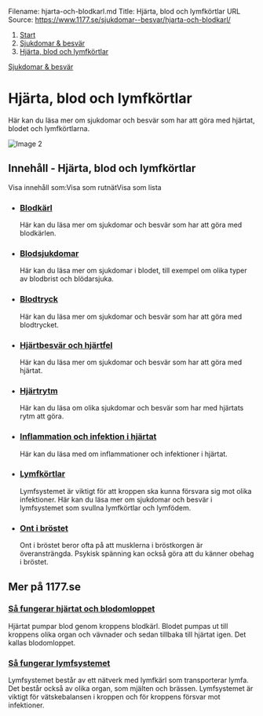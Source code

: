 Filename: hjarta-och-blodkarl.md
Title: Hjärta, blod och lymfkörtlar
URL Source: https://www.1177.se/sjukdomar--besvar/hjarta-och-blodkarl/

1.  [Start](https://www.1177.se/)
2.  [Sjukdomar & besvär](https://www.1177.se/sjukdomar--besvar/)
3.  [Hjärta, blod och lymfkörtlar](https://www.1177.se/sjukdomar--besvar/hjarta-och-blodkarl/)

[Sjukdomar & besvär](https://www.1177.se/sjukdomar--besvar/)

Hjärta, blod och lymfkörtlar
============================

Här kan du läsa mer om sjukdomar och besvär som har att göra med hjärtat, blodet och lymfkörtlarna.

![Image 2](https://www.1177.se/globalassets/1177/nationell/media/fotografier/barn-och-gravid/graviditet/hos-barnmorska/barnmorska_blodtryck.jpg?saved=2022-08-08+11:58)

Innehåll - Hjärta, blod och lymfkörtlar
---------------------------------------

Visa innehåll som:Visa som rutnätVisa som lista

*   ### [Blodkärl](https://www.1177.se/sjukdomar--besvar/hjarta-och-blodkarl/blodkarl/)
    
    Här kan du läsa mer om sjukdomar och besvär som har att göra med blodkärlen.
    
*   ### [Blodsjukdomar](https://www.1177.se/sjukdomar--besvar/hjarta-och-blodkarl/blodsjukdomar/)
    
    Här kan du läsa mer om sjukdomar i blodet, till exempel om olika typer av blodbrist och blödarsjuka.
    
*   ### [Blodtryck](https://www.1177.se/sjukdomar--besvar/hjarta-och-blodkarl/blodtryck/)
    
    Här kan du läsa mer om sjukdomar och besvär som har att göra med blodtrycket.
    
*   ### [Hjärtbesvär och hjärtfel](https://www.1177.se/sjukdomar--besvar/hjarta-och-blodkarl/hjartbesvar-och-hjartfel/)
    
    Här kan du läsa mer om sjukdomar och besvär som har att göra med hjärtat.
    
*   ### [Hjärtrytm](https://www.1177.se/sjukdomar--besvar/hjarta-och-blodkarl/hjartrytm/)
    
    Här kan du läsa om olika sjukdomar och besvär som har med hjärtats rytm att göra.
    
*   ### [Inflammation och infektion i hjärtat](https://www.1177.se/sjukdomar--besvar/hjarta-och-blodkarl/inflammation-och-infektion-i-hjartat/)
    
    Här kan du läsa med om inflammationer och infektioner i hjärtat.
    
*   ### [Lymfkörtlar](https://www.1177.se/sjukdomar--besvar/hjarta-och-blodkarl/lymfkortlar/)
    
    Lymfsystemet är viktigt för att kroppen ska kunna försvara sig mot olika infektioner. Här kan du läsa mer om sjukdomar och besvär i lymfsystemet som svullna lymfkörtlar och lymfödem.
    
*   ### [Ont i bröstet](https://www.1177.se/sjukdomar--besvar/hjarta-och-blodkarl/ont-i-brostet/)
    
    Ont i bröstet beror ofta på att musklerna i bröstkorgen är överansträngda. Psykisk spänning kan också göra att du känner obehag i bröstet.
    

Mer på 1177.se
--------------

### [Så fungerar hjärtat och blodomloppet](https://www.1177.se/liv--halsa/sa-fungerar-kroppen/hjarta-och-blodomlopp/)

Hjärtat pumpar blod genom kroppens blodkärl. Blodet pumpas ut till kroppens olika organ och vävnader och sedan tillbaka till hjärtat igen. Det kallas blodomloppet.

### [Så fungerar lymfsystemet](https://www.1177.se/liv--halsa/sa-fungerar-kroppen/lymfsystemet/)

Lymfsystemet består av ett nätverk med lymfkärl som transporterar lymfa. Det består också av olika organ, som mjälten och brässen. Lymfsystemet är viktigt för vätskebalansen i kroppen och för kroppens försvar mot infektioner.
